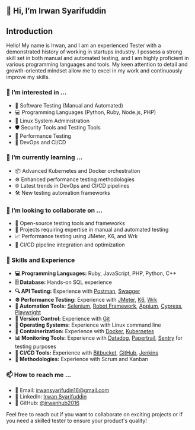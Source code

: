 ## 👋 Hi, I’m Irwan Syarifuddin

## Introduction
Hello! My name is Irwan, and I am an experienced Tester with a demonstrated history of working in startups industry. I possess a strong skill set in both manual and automated testing, and I am highly proficient in various programming languages and tools. My keen attention to detail and growth-oriented mindset allow me to excel in my work and continuously improve my skills.

### 👀 I’m interested in ...
- 🧪 Software Testing (Manual and Automated)
- 💻 Programming Languages (Python, Ruby, Node.js, PHP)
- 🐧 Linux System Administration
- 🛡️ Security Tools and Testing Tools
- 🚀 Performance Testing
- 🔧 DevOps and CI/CD

### 🌱 I’m currently learning ...
- 📦 Advanced Kubernetes and Docker orchestration
- ⚙️ Enhanced performance testing methodologies
- 🌐 Latest trends in DevOps and CI/CD pipelines
- 🛠️ New testing automation frameworks

### 💞️ I’m looking to collaborate on ...
- 🤝 Open-source testing tools and frameworks
- 🧩 Projects requiring expertise in manual and automated testing
- 📈 Performance testing using JMeter, K6, and Wrk
- 🔄 CI/CD pipeline integration and optimization

### 🌟 Skills and Experience
- **💻 Programming Languages:** Ruby, JavaScript, PHP, Python, C++
- **🗄️ Database:** Hands-on SQL experience
- **🔍 API Testing:** Experience with [Postman](https://www.postman.com/), [Swagger](https://swagger.io/)
- **⚙️ Performance Testing:** Experience with [JMeter](https://jmeter.apache.org/), [K6](https://k6.io/), [Wrk](https://github.com/wg/wrk)
- **🤖 Automation Tools:** [Selenium](https://www.selenium.dev/), [Robot Framework](https://robotframework.org/), [Appium](http://appium.io/), [Cypress](https://www.cypress.io/), [Playwright](https://playwright.dev/)
- **🔀 Version Control:** Experience with [Git](https://git-scm.com/)
- **🐧 Operating Systems:** Experience with Linux command line
- **🐋 Containerization:** Experience with [Docker](https://www.docker.com/), [Kubernetes](https://kubernetes.io/)
- **📊 Monitoring Tools:** Experience with [Datadog](https://www.datadoghq.com/), [Papertrail](https://www.papertrail.com/), [Sentry](https://sentry.io/) for testing purposes
- **🔧 CI/CD Tools:** Experience with [Bitbucket](https://bitbucket.org/), [GitHub](https://github.com/), [Jenkins](https://www.jenkins.io/)
- **📅 Methodologies:** Experience with Scrum and Kanban

### 📫 How to reach me ...
- 📧 Email: [irwansyarifudin16@gmail.com](mailto:irwansyarifudin16@gmail.com)
- 💼 LinkedIn: [Irwan Syarifuddin](https://www.linkedin.com/in/irwan-syarifudin-331511120)
- 🐙 GitHub: [@irwanhub2016](https://github.com/irwanhub2016)

Feel free to reach out if you want to collaborate on exciting projects or if you need a skilled tester to ensure your product's quality!

